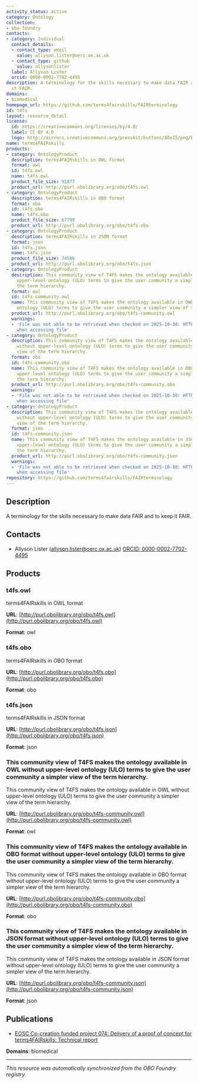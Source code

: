```yaml
---
activity_status: active
category: Ontology
collection:
- obo-foundry
contacts:
- category: Individual
  contact_details:
  - contact_type: email
    value: allyson.lister@oerc.ox.ac.uk
  - contact_type: github
    value: allysonlister
  label: Allyson Lister
  orcid: 0000-0002-7702-4495
description: A terminology for the skills necessary to make data FAIR and to keep
  it FAIR.
domains:
- biomedical
homepage_url: https://github.com/terms4fairskills/FAIRterminology
id: t4fs
layout: resource_detail
license:
  id: https://creativecommons.org/licenses/by/4.0/
  label: CC BY 4.0
  logo: http://mirrors.creativecommons.org/presskit/buttons/80x15/png/by.png
name: terms4FAIRskills
products:
- category: OntologyProduct
  description: terms4FAIRskills in OWL format
  format: owl
  id: t4fs.owl
  name: t4fs.owl
  product_file_size: 91877
  product_url: http://purl.obolibrary.org/obo/t4fs.owl
- category: OntologyProduct
  description: terms4FAIRskills in OBO format
  format: obo
  id: t4fs.obo
  name: t4fs.obo
  product_file_size: 67799
  product_url: http://purl.obolibrary.org/obo/t4fs.obo
- category: OntologyProduct
  description: terms4FAIRskills in JSON format
  format: json
  id: t4fs.json
  name: t4fs.json
  product_file_size: 74586
  product_url: http://purl.obolibrary.org/obo/t4fs.json
- category: OntologyProduct
  description: This community view of T4FS makes the ontology available in OWL without
    upper-level ontology (ULO) terms to give the user community a simpler view of
    the term hierarchy.
  format: owl
  id: t4fs-community.owl
  name: This community view of T4FS makes the ontology available in OWL without upper-level
    ontology (ULO) terms to give the user community a simpler view of the term hierarchy.
  product_url: http://purl.obolibrary.org/obo/t4fs-community.owl
  warnings:
  - 'File was not able to be retrieved when checked on 2025-10-30: HTTP 404 error
    when accessing file'
- category: OntologyProduct
  description: This community view of T4FS makes the ontology available in OBO format
    without upper-level ontology (ULO) terms to give the user community a simpler
    view of the term hierarchy.
  format: obo
  id: t4fs-community.obo
  name: This community view of T4FS makes the ontology available in OBO format without
    upper-level ontology (ULO) terms to give the user community a simpler view of
    the term hierarchy.
  product_url: http://purl.obolibrary.org/obo/t4fs-community.obo
  warnings:
  - 'File was not able to be retrieved when checked on 2025-10-30: HTTP 404 error
    when accessing file'
- category: OntologyProduct
  description: This community view of T4FS makes the ontology available in JSON format
    without upper-level ontology (ULO) terms to give the user community a simpler
    view of the term hierarchy.
  format: json
  id: t4fs-community.json
  name: This community view of T4FS makes the ontology available in JSON format without
    upper-level ontology (ULO) terms to give the user community a simpler view of
    the term hierarchy.
  product_url: http://purl.obolibrary.org/obo/t4fs-community.json
  warnings:
  - 'File was not able to be retrieved when checked on 2025-10-30: HTTP 404 error
    when accessing file'
repository: https://github.com/terms4fairskills/FAIRterminology
---
```

## Description

A terminology for the skills necessary to make data FAIR and to keep it FAIR.

## Contacts

- Allyson Lister (allyson.lister@oerc.ox.ac.uk) [ORCID: 0000-0002-7702-4495](https://orcid.org/0000-0002-7702-4495)

## Products

### t4fs.owl

terms4FAIRskills in OWL format

**URL**: [http://purl.obolibrary.org/obo/t4fs.owl](http://purl.obolibrary.org/obo/t4fs.owl)

**Format**: owl

### t4fs.obo

terms4FAIRskills in OBO format

**URL**: [http://purl.obolibrary.org/obo/t4fs.obo](http://purl.obolibrary.org/obo/t4fs.obo)

**Format**: obo

### t4fs.json

terms4FAIRskills in JSON format

**URL**: [http://purl.obolibrary.org/obo/t4fs.json](http://purl.obolibrary.org/obo/t4fs.json)

**Format**: json

### This community view of T4FS makes the ontology available in OWL without upper-level ontology (ULO) terms to give the user community a simpler view of the term hierarchy.

This community view of T4FS makes the ontology available in OWL without upper-level ontology (ULO) terms to give the user community a simpler view of the term hierarchy.

**URL**: [http://purl.obolibrary.org/obo/t4fs-community.owl](http://purl.obolibrary.org/obo/t4fs-community.owl)

**Format**: owl

### This community view of T4FS makes the ontology available in OBO format without upper-level ontology (ULO) terms to give the user community a simpler view of the term hierarchy.

This community view of T4FS makes the ontology available in OBO format without upper-level ontology (ULO) terms to give the user community a simpler view of the term hierarchy.

**URL**: [http://purl.obolibrary.org/obo/t4fs-community.obo](http://purl.obolibrary.org/obo/t4fs-community.obo)

**Format**: obo

### This community view of T4FS makes the ontology available in JSON format without upper-level ontology (ULO) terms to give the user community a simpler view of the term hierarchy.

This community view of T4FS makes the ontology available in JSON format without upper-level ontology (ULO) terms to give the user community a simpler view of the term hierarchy.

**URL**: [http://purl.obolibrary.org/obo/t4fs-community.json](http://purl.obolibrary.org/obo/t4fs-community.json)

**Format**: json

## Publications

- [EOSC Co-creation funded project 074: Delivery of a proof of concept for terms4FAIRskills: Technical report](https://doi.org/10.5281/zenodo.4705219)

**Domains**: biomedical

---

*This resource was automatically synchronized from the OBO Foundry registry.*
